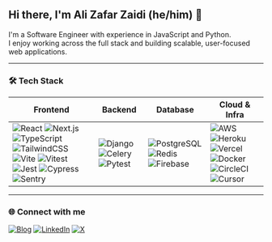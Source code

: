 ## Hi there, I'm Ali Zafar Zaidi (he/him) 👋

I'm a Software Engineer with experience in JavaScript and Python.  
I enjoy working across the full stack and building scalable, user-focused web applications.  

---

### 🛠️ Tech Stack

| Frontend | Backend | Database | Cloud & Infra |
|----------|---------|----------|---------------|
| ![React](https://img.shields.io/badge/React-20232A?style=for-the-badge&logo=react&logoColor=61DAFB) ![Next.js](https://img.shields.io/badge/Next.js-000000?style=for-the-badge&logo=nextdotjs&logoColor=white) ![TypeScript](https://img.shields.io/badge/TypeScript-007ACC?style=for-the-badge&logo=typescript&logoColor=white) ![TailwindCSS](https://img.shields.io/badge/TailwindCSS-38B2AC?style=for-the-badge&logo=tailwind-css&logoColor=white) ![Vite](https://img.shields.io/badge/Vite-646CFF?style=for-the-badge&logo=vite&logoColor=white) ![Vitest](https://img.shields.io/badge/Vitest-6E9F18?style=for-the-badge&logo=vitest&logoColor=white) ![Jest](https://img.shields.io/badge/Jest-C21325?style=for-the-badge&logo=jest&logoColor=white) ![Cypress](https://img.shields.io/badge/Cypress-17202C?style=for-the-badge&logo=cypress&logoColor=white) ![Sentry](https://img.shields.io/badge/Sentry-362D59?style=for-the-badge&logo=sentry&logoColor=white) | ![Django](https://img.shields.io/badge/Django-092E20?style=for-the-badge&logo=django&logoColor=white) ![Celery](https://img.shields.io/badge/Celery-37814A?style=for-the-badge&logo=celery&logoColor=white) ![Pytest](https://img.shields.io/badge/Pytest-0A9EDC?style=for-the-badge&logo=pytest&logoColor=white) | ![PostgreSQL](https://img.shields.io/badge/PostgreSQL-316192?style=for-the-badge&logo=postgresql&logoColor=white) ![Redis](https://img.shields.io/badge/Redis-DC382D?style=for-the-badge&logo=redis&logoColor=white) ![Firebase](https://img.shields.io/badge/Firebase-FFCA28?style=for-the-badge&logo=firebase&logoColor=black) | ![AWS](https://img.shields.io/badge/AWS-232F3E?style=for-the-badge&logo=amazon-aws&logoColor=white) ![Heroku](https://img.shields.io/badge/Heroku-430098?style=for-the-badge&logo=heroku&logoColor=white) ![Vercel](https://img.shields.io/badge/Vercel-000000?style=for-the-badge&logo=vercel&logoColor=white) ![Docker](https://img.shields.io/badge/Docker-2496ED?style=for-the-badge&logo=docker&logoColor=white) ![CircleCI](https://img.shields.io/badge/CircleCI-343434?style=for-the-badge&logo=circleci&logoColor=white) ![Cursor](https://img.shields.io/badge/Cursor-000000?style=for-the-badge&logoColor=white) |

---

### 🌐 Connect with me
[![Blog](https://img.shields.io/badge/Blog-📝-FF6F61?style=for-the-badge)](#) 
[![LinkedIn](https://img.shields.io/badge/LinkedIn-0A66C2?style=for-the-badge&logo=linkedin&logoColor=white)](https://www.linkedin.com/in/ali-zaidi-software-developer-ca/) 
[![X](https://img.shields.io/badge/X-000000?style=for-the-badge&logo=twitter&logoColor=white)](https://x.com/AlisZafar)
